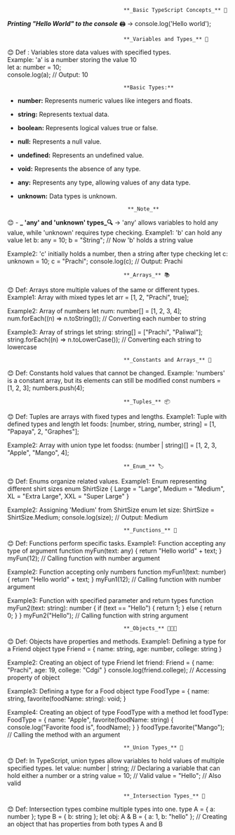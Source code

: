                                          **_Basic TypeScript Concepts_** 📘

 
**_Printing "Hello World" to the console_** 🖨️  ->
console.log('Hello world');


                                         **_Variables and Types_** 📝
😊 Def : Variables store data values with specified types. <br>
Example: 'a' is a number storing the value 10 <br>
let a: number = 10; <br>
console.log(a); // Output: 10

                                         **Basic Types:**
- **number:** Represents numeric values like integers and floats.
- **string:** Represents textual data. 
- **boolean:** Represents logical values true or false. 
- **null:** Represents a null value.
- **undefined:** Represents an undefined value.
- **void:** Represents the absence of any type.
- **any:** Represents any type, allowing values of any data type.
- **unknown:** Data types is unknown.

                                         **_Note_** 
😊 - **_ 'any' and 'unknown' types_🔍** ->
'any' allows variables to hold any value, while 'unknown' requires type checking.
Example1: 'b' can hold any value
let b: any = 10;
b = "String"; // Now 'b' holds a string value

Example2: 'c' initially holds a number, then a string after type checking
let c: unknown = 10;
c = "Prachi";
console.log(c); // Output: Prachi

                                         **_Arrays_** 📚
😊 Def: Arrays store multiple values of the same or different types.
Example1: Array with mixed types
let arr = [1, 2, "Prachi", true];

Example2: Array of numbers
let num: number[] = [1, 2, 3, 4];
num.forEach((n) => n.toString()); // Converting each number to string

Example3: Array of strings
let string: string[] = ["Prachi", "Paliwal"];
string.forEach((n) => n.toLowerCase()); // Converting each string to lowercase

                                         **_Constants and Arrays_** 🛑
😊 Def: Constants hold values that cannot be changed.
Example: 'numbers' is a constant array, but its elements can still be modified
const numbers = [1, 2, 3];
numbers.push(4);

                                         **_Tuples_** 📦
😊 Def: Tuples are arrays with fixed types and lengths.
Example1: Tuple with defined types and length
let foods: [number, string, number, string] = [1, "Papaya", 2, "Graphes"];

Example2: Array with union type
let foodss: (number | string)[] = [1, 2, 3, "Apple", "Mango", 4];

                                         **_Enum_** 🏷️
😊 Def: Enums organize related values.
Example1: Enum representing different shirt sizes
enum ShirtSize {
  Large = "Large",
  Medium = "Medium",
  XL = "Extra Large",
  XXL = "Super Large"
}

Example2: Assigning 'Medium' from ShirtSize enum
let size: ShirtSize = ShirtSize.Medium;
console.log(size); // Output: Medium

                                         **_Functions_** 🎵
😊 Def: Functions perform specific tasks.
Example1: Function accepting any type of argument
function myFun(text: any) {
  return "Hello world" + text;
}
myFun(12); // Calling function with number argument

Example2: Function accepting only numbers
function myFun1(text: number) {
  return "Hello world" + text;
}
myFun1(12); // Calling function with number argument

Example3: Function with specified parameter and return types
function myFun2(text: string): number {
  if (text == "Hello") {
    return 1;
  } else {
    return 0;
  }
}
myFun2("Hello"); // Calling function with string argument

                                         **_Objects_** 🧑‍🤝‍🧑
😊 Def: Objects have properties and methods.
Example1: Defining a type for a Friend object
type Friend = {
  name: string,
  age: number,
  college: string
}

Example2: Creating an object of type Friend
let friend: Friend = {
  name: "Prachi",
  age: 19,
  college: "Cdgi"
}
console.log(friend.college); // Accessing property of object

Example3: Defining a type for a Food object
type FoodType = {
  name: string,
  favorite(foodName: string): void;
}

Example4: Creating an object of type FoodType with a method
let foodType: FoodType = {
  name: "Apple",
  favorite(foodName: string) {
    console.log("Favorite food is", foodName);
  }
}
foodType.favorite("Mango"); // Calling the method with an argument

                                         **_Union Types_** 🔄
😊 Def:  In TypeScript, union types allow variables to hold values of multiple specified types.
let value: number | string; // Declaring a variable that can hold either a number or a string
value = 10; // Valid
value = "Hello"; // Also valid

                                         **_Intersection Types_** 📝
😊 Def: Intersection types combine multiple types into one.
type A = { a: number };
type B = { b: string };
let obj: A & B = { a: 1, b: "hello" }; // Creating an object that has properties from both types A and B

